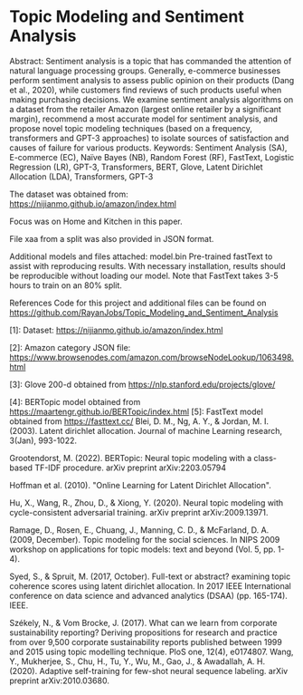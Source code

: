 # Topic Modeling and Sentiment Analysis


Abstract: Sentiment analysis is a topic that has commanded the attention of natural language processing groups. Generally, e-commerce businesses perform sentiment analysis to assess public opinion on their products (Dang et al., 2020), while customers find reviews of such products useful when making purchasing decisions. We examine sentiment analysis algorithms on a dataset from the retailer Amazon (largest online retailer by a significant margin), recommend a most accurate model for sentiment analysis, and propose novel topic modeling techniques (based on a frequency, transformers and GPT-3 approaches) to isolate sources of satisfaction and causes of failure for various products.
Keywords: Sentiment Analysis (SA), E-commerce (EC), Naïve Bayes (NB), Random Forest (RF), FastText, Logistic Regression (LR), GPT-3, Transformers, BERT, Glove, Latent Dirichlet Allocation (LDA), Transformers, GPT-3



The dataset was obtained from: 
https://nijianmo.github.io/amazon/index.html

Focus was on Home and Kitchen in this paper. 

File xaa from a split was also provided in JSON format. 

Additional models and files attached: 
model.bin
Pre-trained fastText to assist with reproducing results. With necessary installation, results should be reproducible without loading our model. Note that FastText takes 3-5 hours to train on an 80% split. 


References
Code for this project and additional files can be found on
https://github.com/RayanJobs/Topic_Modeling_and_Sentiment_Analysis

[1]: Dataset: https://nijianmo.github.io/amazon/index.html

[2]: Amazon category JSON file: https://www.browsenodes.com/amazon.com/browseNodeLookup/1063498.html 

[3]: Glove 200-d obtained from https://nlp.stanford.edu/projects/glove/

[4]: BERTopic model obtained from https://maartengr.github.io/BERTopic/index.html [5]: FastText model obtained from https://fasttext.cc/
Blei, D. M., Ng, A. Y., & Jordan, M. I. (2003). Latent dirichlet allocation. Journal of machine Learning research, 3(Jan), 993-1022.

Grootendorst, M. (2022). BERTopic: Neural topic modeling with a class-based TF-IDF procedure. arXiv preprint arXiv:2203.05794

Hoffman et al. (2010). "Online Learning for Latent Dirichlet Allocation".

Hu, X., Wang, R., Zhou, D., & Xiong, Y. (2020). Neural topic modeling with cycle-consistent adversarial training. arXiv preprint arXiv:2009.13971.

Ramage, D., Rosen, E., Chuang, J., Manning, C. D., & McFarland, D. A. (2009, December). Topic modeling for the social sciences. In NIPS 2009 workshop on applications for topic models: text and beyond (Vol. 5, pp. 1-4).

Syed, S., & Spruit, M. (2017, October). Full-text or abstract? examining topic coherence scores using latent dirichlet allocation. In 2017 IEEE International conference on data science and advanced analytics (DSAA) (pp. 165-174). IEEE.

Székely, N., & Vom Brocke, J. (2017). What can we learn from corporate sustainability reporting? Deriving propositions for research and practice from over 9,500 corporate sustainability reports published between 1999 and 2015 using topic modelling technique. PloS one, 12(4), e0174807.
Wang, Y., Mukherjee, S., Chu, H., Tu, Y., Wu, M., Gao, J., & Awadallah, A. H. (2020). Adaptive self-training for few-shot neural sequence labeling. arXiv preprint arXiv:2010.03680.

